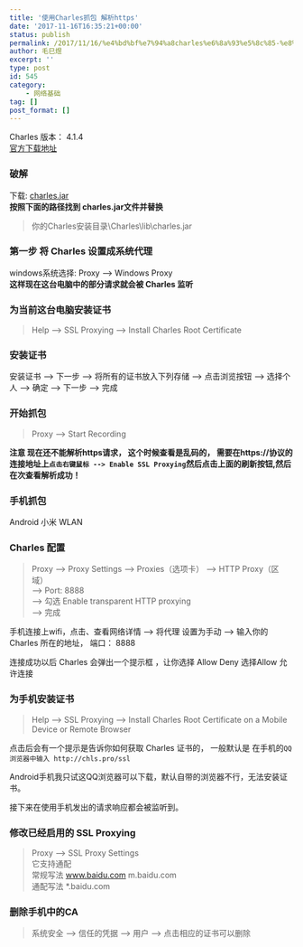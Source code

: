 ```yaml
---
title: '使用Charles抓包 解析https'
date: '2017-11-16T16:35:21+00:00'
status: publish
permalink: /2017/11/16/%e4%bd%bf%e7%94%a8charles%e6%8a%93%e5%8c%85-%e8%a7%a3%e6%9e%90https
author: 毛巳煜
excerpt: ''
type: post
id: 545
category:
    - 网络基础
tag: []
post_format: []
---
```

Charles 版本： 4.1.4  
[官方下载地址](https://www.charlesproxy.com/)

### **破解**

下载: [charles.jar](http://url.cn/5DKxnSs)  
**按照下面的路径找到 charles.jar文件并替换**

> 你的Charles安装目录\\Charles\\lib\\charles.jar

### **第一步 将 Charles 设置成系统代理**

windows系统选择: Proxy --&gt; Windows Proxy  
**这样现在这台电脑中的部分请求就会被 Charles 监听**

### **为当前这台电脑安装证书**

> Help --&gt; SSL Proxying --&gt; Install Charles Root Certificate

### **安装证书**

安装证书 --&gt; 下一步 --&gt; 将所有的证书放入下列存储 --&gt; 点击浏览按钮 --&gt; 选择个人 --&gt; 确定 --&gt; 下一步 --&gt; 完成

### **开始抓包**

> Proxy --&gt; Start Recording

**注意 现在还不能解析https请求， 这个时候查看是乱码的， 需要在https://协议的连接地址上`点击右键鼠标 --> Enable SSL Proxying`然后点击上面的刷新按钮,然后在次查看解析成功！**

### **手机抓包**

Android 小米 WLAN

### **Charles 配置**

> Proxy --&gt; Proxy Settings --&gt; Proxies（选项卡） --&gt; HTTP Proxy（区域）  
> \--&gt; Port: 8888  
> \--&gt; 勾选 Enable transparent HTTP proxying  
> \--&gt; 完成

手机连接上wifi，点击、查看网络详情 --&gt; 将代理 设置为手动 --&gt; 输入你的Charles 所在的地址， 端口： 8888

连接成功以后 Charles 会弹出一个提示框 ，让你选择 Allow Deny 选择Allow 允许连接

### **为手机安装证书**

> Help --&gt; SSL Proxying --&gt; Install Charles Root Certificate on a Mobile Device or Remote Browser

点击后会有一个提示是告诉你如何获取 Charles 证书的， 一般默认是 在手机的`QQ浏览器中输入 http://chls.pro/ssl`

Android手机我只试这QQ浏览器可以下载，默认自带的浏览器不行，无法安装证书。

接下来在使用手机发出的请求响应都会被监听到。

### **修改已经启用的 SSL Proxying**

> Proxy --&gt; SSL Proxy Settings  
>  它支持通配  
>  常规写法 www.baidu.com m.baidu.com  
>  通配写法 \*.baidu.com

### **删除手机中的CA**

> 系统安全 --&gt; 信任的凭据 --&gt; 用户 --&gt; 点击相应的证书可以删除